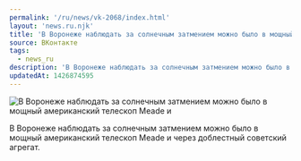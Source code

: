 ```yaml
---
permalink: '/ru/news/vk-2068/index.html'
layout: 'news.ru.njk'
title: 'В Воронеже наблюдать за солнечным затмением можно было в мощный американский телескоп Meade и ч'
source: ВКонтакте
tags:
  - news_ru
description: 'В Воронеже наблюдать за солнечным затмением можно было в мощный американский телескоп Meade и'
updatedAt: 1426874595
---
```

![В Воронеже наблюдать за солнечным затмением можно было в мощный американский телескоп Meade и](https://sun9-73.userapi.com/impf/JNyNe_1YdnbOEsZPwVsPhMq1SNZyrOYKaRX7mw/LSWGSBljpHg.jpg?size=800x533&quality=96&proxy=1&sign=ff2be4f4f3da41894614b8dc9d544cc3&c_uniq_tag=bR5MGTF3sNu2D1TaBvsvtdj4up0UFzNjDk9uk-G2lLM&type=album)

В Воронеже наблюдать за солнечным затмением можно было в мощный американский телескоп Meade и через доблестный советский агрегат.
